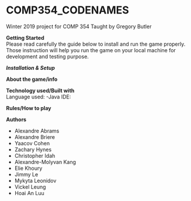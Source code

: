 # COMP354_CODENAMES
Winter 2019 project for COMP 354
Taught by Gregory Butler

**Getting Started**  
Please read carefully the guide below to install and run the game properly. Those instruction will help you run the game on your local machine for development and testing purpose.

***Installation & Setup***  


**About the game/info**  



**Technology used/Built with**  
Language used: -Java
IDE: 


**Rules/How to play**  




**Authors**  
* Alexandre	Abrams
* Alexandre	Briere
* Yaacov	Cohen
* Zachary	Hynes
* Christopher	Idah
* Alexandre-Molyvan	Kang
* Elie	Khoury
* Jimmy	Le
* Mykyta	Leonidov
* Vickel	Leung
* Hoai An	Luu
